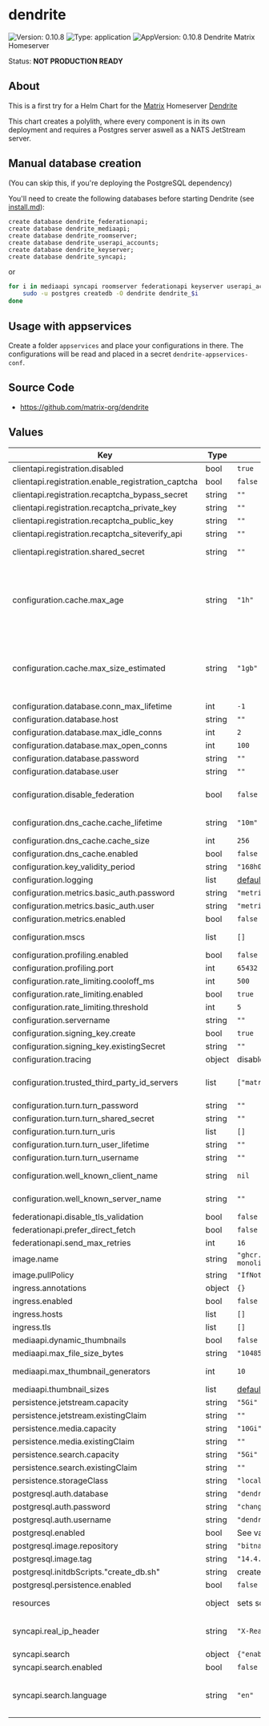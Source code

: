 # dendrite

![Version: 0.10.8](https://img.shields.io/badge/Version-0.10.8-informational?style=flat-square) ![Type: application](https://img.shields.io/badge/Type-application-informational?style=flat-square) ![AppVersion: 0.10.8](https://img.shields.io/badge/AppVersion-0.10.8-informational?style=flat-square)
Dendrite Matrix Homeserver

Status: **NOT PRODUCTION READY**

## About

This is a first try for a Helm Chart for the [Matrix](https://matrix.org) Homeserver [Dendrite](https://github.com/matrix-org/dendrite)

This chart creates a polylith, where every component is in its own deployment and requires a Postgres server aswell as a NATS JetStream server.

## Manual database creation

(You can skip this, if you're deploying the PostgreSQL dependency)

You'll need to create the following databases before starting Dendrite (see [install.md](https://github.com/matrix-org/dendrite/blob/master/docs/INSTALL.md#configuration)):

```postgres
create database dendrite_federationapi;
create database dendrite_mediaapi;
create database dendrite_roomserver;
create database dendrite_userapi_accounts;
create database dendrite_keyserver;
create database dendrite_syncapi;
```

or

```bash
for i in mediaapi syncapi roomserver federationapi keyserver userapi_accounts; do
    sudo -u postgres createdb -O dendrite dendrite_$i
done
```

## Usage with appservices

Create a folder `appservices` and place your configurations in there.  The configurations will be read and placed in a secret `dendrite-appservices-conf`.

## Source Code

* <https://github.com/matrix-org/dendrite>

## Values

| Key | Type | Default | Description |
|-----|------|---------|-------------|
| clientapi.registration.disabled | bool | `true` | Disable registration |
| clientapi.registration.enable_registration_captcha | bool | `false` | enable reCAPTCHA registration |
| clientapi.registration.recaptcha_bypass_secret | string | `""` | reCAPTCHA bypass secret |
| clientapi.registration.recaptcha_private_key | string | `""` | reCAPTCHA private key |
| clientapi.registration.recaptcha_public_key | string | `""` | reCAPTCHA public key  |
| clientapi.registration.recaptcha_siteverify_api | string | `""` |  |
| clientapi.registration.shared_secret | string | `""` | If set, allows registration by anyone who knows the shared secret, regardless of whether registration is otherwise disabled. |
| configuration.cache.max_age | string | `"1h"` | The maximum amount of time that a cache entry can live for in memory before it will be evicted and/or refreshed from the database. Lower values result in easier admission of new cache entries but may also increase database load in comparison to higher values, so adjust conservatively. Higher values may make it harder for new items to make it into the cache, e.g. if new rooms suddenly become popular. |
| configuration.cache.max_size_estimated | string | `"1gb"` | The estimated maximum size for the global cache in bytes, or in terabytes, gigabytes, megabytes or kilobytes when the appropriate 'tb', 'gb', 'mb' or 'kb' suffix is specified. Note that this is not a hard limit, nor is it a memory limit for the entire process. A cache that is too small may ultimately provide little or no benefit. |
| configuration.database.conn_max_lifetime | int | `-1` | Default database maximum lifetime |
| configuration.database.host | string | `""` | Default database host |
| configuration.database.max_idle_conns | int | `2` | Default database maximum idle connections |
| configuration.database.max_open_conns | int | `100` | Default database maximum open connections |
| configuration.database.password | string | `""` | Default database password |
| configuration.database.user | string | `""` | Default database user |
| configuration.disable_federation | bool | `false` | Disable federation. Dendrite will not be able to make any outbound HTTP requests to other servers and the federation API will not be exposed. |
| configuration.dns_cache.cache_lifetime | string | `"10m"` | Duration for how long DNS cache items should be considered valid ([see time.ParseDuration](https://pkg.go.dev/time#ParseDuration) for more) |
| configuration.dns_cache.cache_size | int | `256` | Maximum number of entries to hold in the DNS cache |
| configuration.dns_cache.enabled | bool | `false` | Whether or not the DNS cache is enabled. |
| configuration.key_validity_period | string | `"168h0m0s"` |  |
| configuration.logging | list | [default dendrite config values](https://github.com/matrix-org/dendrite/blob/master/dendrite-config.yaml) | Default logging configuration |
| configuration.metrics.basic_auth.password | string | `"metrics"` | HTTP basic authentication password |
| configuration.metrics.basic_auth.user | string | `"metrics"` | HTTP basic authentication username |
| configuration.metrics.enabled | bool | `false` | Whether or not Prometheus metrics are enabled. |
| configuration.mscs | list | `[]` | Configuration for experimental MSC's. (Valid values are: msc2836 and msc2946) |
| configuration.profiling.enabled | bool | `false` | Enable pprof |
| configuration.profiling.port | int | `65432` | pprof port, if enabled |
| configuration.rate_limiting.cooloff_ms | int | `500` | Cooloff time in milliseconds |
| configuration.rate_limiting.enabled | bool | `true` | Enable rate limiting |
| configuration.rate_limiting.threshold | int | `5` | After how many requests a rate limit should be activated |
| configuration.servername | string | `""` | Servername for this Dendrite deployment |
| configuration.signing_key.create | bool | `true` | Create a new signing key, if not exists |
| configuration.signing_key.existingSecret | string | `""` | Use an existing secret |
| configuration.tracing | object | disabled | Default tracing configuration |
| configuration.trusted_third_party_id_servers | list | `["matrix.org","vector.im"]` | Lists of domains that the server will trust as identity servers to verify third party identifiers such as phone numbers and email addresses. |
| configuration.turn.turn_password | string | `""` | The TURN password |
| configuration.turn.turn_shared_secret | string | `""` |  |
| configuration.turn.turn_uris | list | `[]` |  |
| configuration.turn.turn_user_lifetime | string | `""` |  |
| configuration.turn.turn_username | string | `""` | The TURN username |
| configuration.well_known_client_name | string | `nil` | The server name to delegate client-server communications to, with optional port e.g. localhost:443 |
| configuration.well_known_server_name | string | `""` | The server name to delegate server-server communications to, with optional port e.g. localhost:443 |
| federationapi.disable_tls_validation | bool | `false` | Disable TLS validation |
| federationapi.prefer_direct_fetch | bool | `false` |  |
| federationapi.send_max_retries | int | `16` |  |
| image.name | string | `"ghcr.io/matrix-org/dendrite-monolith:v0.10.8"` | Docker repository/image to use |
| image.pullPolicy | string | `"IfNotPresent"` | Kubernetes pullPolicy |
| ingress.annotations | object | `{}` |  |
| ingress.enabled | bool | `false` | Create an ingress for a monolith deployment |
| ingress.hosts | list | `[]` |  |
| ingress.tls | list | `[]` |  |
| mediaapi.dynamic_thumbnails | bool | `false` |  |
| mediaapi.max_file_size_bytes | string | `"10485760"` | The max file size for uploaded media files |
| mediaapi.max_thumbnail_generators | int | `10` | The maximum number of simultaneous thumbnail generators to run. |
| mediaapi.thumbnail_sizes | list | [default dendrite config values](https://github.com/matrix-org/dendrite/blob/master/dendrite-config.yaml) | A list of thumbnail sizes to be generated for media content. |
| persistence.jetstream.capacity | string | `"5Gi"` |  |
| persistence.jetstream.existingClaim | string | `""` |  |
| persistence.media.capacity | string | `"10Gi"` |  |
| persistence.media.existingClaim | string | `""` |  |
| persistence.search.capacity | string | `"5Gi"` |  |
| persistence.search.existingClaim | string | `""` |  |
| persistence.storageClass | string | `"local-path"` |  |
| postgresql.auth.database | string | `"dendrite"` |  |
| postgresql.auth.password | string | `"changeme"` |  |
| postgresql.auth.username | string | `"dendrite"` |  |
| postgresql.enabled | bool | See value.yaml | Enable and configure postgres as the database for dendrite. |
| postgresql.image.repository | string | `"bitnami/postgresql"` |  |
| postgresql.image.tag | string | `"14.4.0"` |  |
| postgresql.initdbScripts."create_db.sh" | string | creates the required databases | Create databases when first creating a PostgreSQL Server |
| postgresql.persistence.enabled | bool | `false` |  |
| resources | object | sets some sane default values | Default resource requests/limits. This can be set individually for each component, see mediaapi |
| syncapi.real_ip_header | string | `"X-Real-IP"` | This option controls which HTTP header to inspect to find the real remote IP address of the client. This is likely required if Dendrite is running behind a reverse proxy server. |
| syncapi.search | object | `{"enabled":false,"language":"en"}` | Configuration for the full-text search engine. |
| syncapi.search.enabled | bool | `false` | Whether or not search is enabled. |
| syncapi.search.language | string | `"en"` | The language most likely to be used on the server - used when indexing, to ensure the returned results match expectations. A full list of possible languages can be found at https://github.com/blevesearch/bleve/tree/master/analysis/lang |
